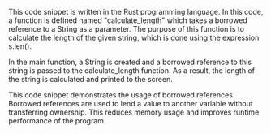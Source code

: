 This code snippet is written in the Rust programming language. In this code, a function is defined named "calculate_length" which takes a borrowed reference to a String as a parameter. The purpose of this function is to calculate the length of the given string, which is done using the expression s.len().

In the main function, a String is created and a borrowed reference to this string is passed to the calculate_length function. As a result, the length of the string is calculated and printed to the screen.

This code snippet demonstrates the usage of borrowed references. Borrowed references are used to lend a value to another variable without transferring ownership. This reduces memory usage and improves runtime performance of the program.